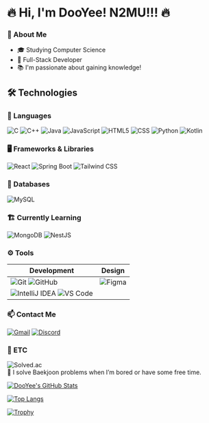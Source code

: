 # 🔥 Hi, I'm DooYee! N2MU!!! 🔥
### 🚀 About Me
- 🎓 Studying Computer Science
- 🚀 Full-Stack Developer
- 📚 I'm passionate about gaining knowledge!

## 🛠️ Technologies

### 📌 Languages
![C](https://img.shields.io/badge/-C-A8B9CC?style=flat-square&logo=c&logoColor=white)
![C++](https://img.shields.io/badge/-C++-00599C?style=flat-square&logo=c%2B%2B&logoColor=white)
![Java](https://img.shields.io/badge/-Java-007396?style=flat-square&logo=java&logoColor=white)
![JavaScript](https://img.shields.io/badge/-JavaScript-F7DF1E?style=flat-square&logo=javascript&logoColor=black)
![HTML5](https://img.shields.io/badge/-HTML5-E34F26?style=flat-square&logo=html5&logoColor=black)
![CSS](https://img.shields.io/badge/-CSS-663399?style=flat-square&logo=css&logoColor=black)
![Python](https://img.shields.io/badge/-Python-3776AB?style=flat-square&logo=python&logoColor=white)
![Kotlin](https://img.shields.io/badge/-Kotlin-0095D5?style=flat-square&logo=kotlin&logoColor=white)

### 🖥️ Frameworks & Libraries
![React](https://img.shields.io/badge/-React-61DAFB?style=flat-square&logo=react&logoColor=white)
![Spring Boot](https://img.shields.io/badge/-Spring_Boot-6DB33F?style=flat-square&logo=spring-boot&logoColor=white)
![Tailwind CSS](https://img.shields.io/badge/-TailwindCSS-38B2AC?style=flat-square&logo=tailwind-css&logoColor=white)

### 📑 Databases
![MySQL](https://img.shields.io/badge/-MySQL-4479A1?style=flat-square&logo=mysql&logoColor=white)

### 🏗️ Currently Learning
![MongoDB](https://img.shields.io/badge/-MongoDB-47A248?style=flat-square&logo=mongodb&logoColor=white)
![NestJS](https://img.shields.io/badge/-Nest.js-E0234E?style=flat-square&logo=nestjs&logoColor=white)

### ⚙️ Tools
| Development | Design |
|------------|--------|
| ![Git](https://img.shields.io/badge/-Git-F05032?style=flat-square&logo=git&logoColor=white) ![GitHub](https://img.shields.io/badge/-GitHub-181717?style=flat-square&logo=github&logoColor=white) | ![Figma](https://img.shields.io/badge/-Figma-F24E1E?style=flat-square&logo=figma&logoColor=white) |
| ![IntelliJ IDEA](https://img.shields.io/badge/IntelliJ%20IDEA-000000.svg?&style=flat-square&logo=intellij-idea&logoColor=white) ![VS Code](https://img.shields.io/badge/Visual%20Studio%20Code-007ACC.svg?&style=flat-square&logo=visual-studio-code&logoColor=white)

### 📫 Contact Me
[![Gmail](https://img.shields.io/badge/Gmail-D14836?style=flat-square&logo=gmail&logoColor=white)](mailto:hyeonta03@gmail.com)
[![Discord](https://img.shields.io/badge/Discord-7289DA?style=flat-square&logo=discord&logoColor=white)](https://discord.com/users/DooYee)

### 📎 ETC
![Solved.ac](http://mazassumnida.wtf/api/v2/generate_badge?boj=hyeonta03)  
🧩 I solve Baekjoon problems when I’m bored or have some free time.

[![DooYee's GitHub Stats](https://github-readme-stats.vercel.app/api?username=DooYee0709&show_icons=true&theme=ambient_gradient&rank_icon=percentile)](https://github.com/anuraghazra/github-readme-stats)

[![Top Langs](https://github-readme-stats.vercel.app/api/top-langs/?username=DooYee0709&layout=compact&theme=ambient_gradient&langs_count=5)](https://github.com/anuraghazra/github-readme-stats)

[![Trophy](https://github-profile-trophy.vercel.app/?username=DooYee0709&theme=radical&margin-w=10&margin-h=10)](https://github.com/ryo-ma/github-profile-trophy)
